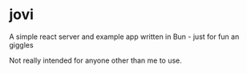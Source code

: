 # jovi
A simple react server and example app written in Bun - just for fun an giggles

Not really intended for anyone other than me to use.
